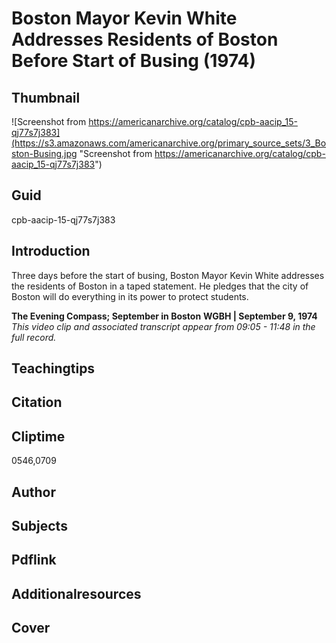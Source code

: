 # Boston Mayor Kevin White Addresses Residents of Boston Before Start of Busing (1974)

## Thumbnail

![Screenshot from https://americanarchive.org/catalog/cpb-aacip_15-qj77s7j383](https://s3.amazonaws.com/americanarchive.org/primary_source_sets/3_Boston-Busing.jpg "Screenshot from https://americanarchive.org/catalog/cpb-aacip_15-qj77s7j383")

## Guid
cpb-aacip-15-qj77s7j383

## Introduction

Three days before the start of busing, Boston Mayor Kevin White addresses the residents of Boston in a taped statement. He pledges that the city of Boston will do everything in its power to protect students. 

<b>The Evening Compass; September in Boston</b>
<b>WGBH | September 9, 1974</b>
<i>This video clip and associated transcript appear from 09:05 - 11:48 in the full record.</i>

## Teachingtips

## Citation

## Cliptime

0546,0709

## Author
## Subjects
## Pdflink
## Additionalresources
## Cover
